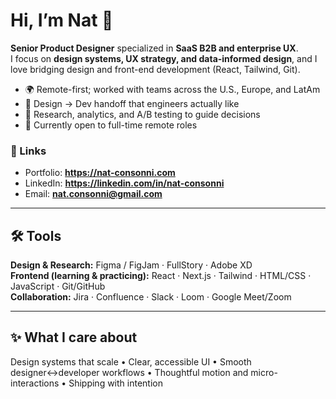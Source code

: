 # Hi, I’m Nat 👋

**Senior Product Designer** specialized in **SaaS B2B and enterprise UX**.  
I focus on **design systems, UX strategy, and data-informed design**, and I love bridging design and front-end development (React, Tailwind, Git).

- 🌍 Remote-first; worked with teams across the U.S., Europe, and LatAm  
- 🧩 Design → Dev handoff that engineers actually like  
- 🧪 Research, analytics, and A/B testing to guide decisions  
- 🧭 Currently open to full-time remote roles

### 🔗 Links
- Portfolio: **https://nat-consonni.com**
- LinkedIn: **https://linkedin.com/in/nat-consonni**
- Email: **nat.consonni@gmail.com**

---

## 🛠 Tools

**Design & Research:** Figma / FigJam · FullStory · Adobe XD  
**Frontend (learning & practicing):** React · Next.js · Tailwind · HTML/CSS · JavaScript · Git/GitHub  
**Collaboration:** Jira · Confluence · Slack · Loom · Google Meet/Zoom

---

## ✨ What I care about
Design systems that scale • Clear, accessible UI • Smooth designer↔developer workflows • Thoughtful motion and micro-interactions • Shipping with intention

